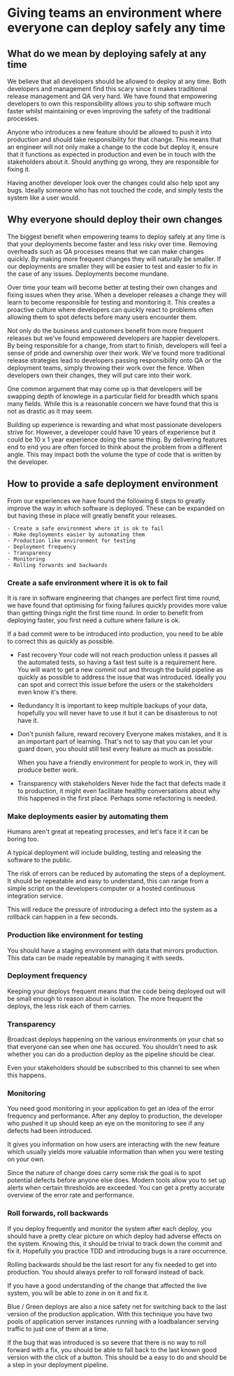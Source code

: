 # Giving teams an environment where everyone can deploy safely any time

## What do we mean by deploying safely at any time

  We believe that all developers should be allowed to deploy at any time.  Both developers and management find this scary since it makes traditional
  release management and QA very hard.  We have found that empowering developers to own this responsibility allows you to ship software much faster
  whilst maintaining or even improving the safety of the traditional processes.

  Anyone who introduces a new feature should be allowed to push it into production and should take responsibility for that change.
  This means that an engineer will not only make a change to the code but deploy it, ensure that it functions as expected in production and even be in
  touch with the stakeholders about it.  Should anything go wrong, they are responsible for fixing it.

  Having another developer look over the changes could also help spot any bugs.  Ideally someone who has not touched the code, and simply tests the
  system like a user would.

## Why everyone should deploy their own changes

  The biggest benefit when empowering teams to deploy safely at any time is that your deployments become faster and less risky over time. Removing overheads such as QA processes means that we can make changes quickly. By making more frequent changes they will naturally be smaller. If our deployments are smaller they will be easier to test and easier to fix in the case of any issues. Deployments become mundane.

  Over time your team will become better at testing their own changes and fixing issues when they arise. When a developer releases a change they will learn to become responsible for testing and monitoring it. This creates a proactive culture where developers can quickly react to problems often allowing them to spot defects before many users encounter them.

  Not only do the business and customers benefit from more frequent releases but we've found empowered developers are happier developers. By being responsible for a change, from start to finish, developers will feel a sense of pride and ownership over their work. We've found more traditional release strategies lead to developers passing responsibility onto QA or the deployment teams, simply throwing their work over the fence. When developers own their changes, they will put care into their work.

  One common argument that may come up is that developers will be swapping depth of knowlege in a particular field for breadth which spans many fields.
  While this is a reasonable concern we have found that this is not as drastic as it may seem.

  Building up experience is rewarding and what most passionate developers strive for.  However, a developer could have 10 years of experience but it
  could be 10 x 1 year experience doing the same thing.  By delivering features end to end you are often forced to think about the problem from a different angle.  This may impact both the volume the type of code that is written by the developer.

## How to provide a safe deployment environment

  From our experiences we have found the following 6 steps to greatly improve the way in which software is deployed.
  These can be expanded on but having these in place will greatly benefit your releases.

    - Create a safe environment where it is ok to fail
    - Make deployments easier by automating them
    - Production like environment for testing
    - Deployment frequency
    - Transparency
    - Monitoring
    - Rolling forwards and backwards

### Create a safe environment where it is ok to fail

  It is rare in software engineering that changes are perfect first time round, we have found that optimising for fixing failures quickly provides
  more value than getting things right the first time round. In order to benefit from deploying faster, you first need a culture where failure is ok.

  If a bad commit were to be introduced into production, you need to be able to correct this as quickly as possible.

  - Fast recovery
    Your code will not reach production unless it passes all the automated tests, so having a fast test suite is a requirement here.
    You will want to get a new commit out and through the build pipeline as quickly as possible to address the issue that was introduced.
    Ideally you can spot and correct this issue before the users or the stakeholders even know it's there.

  - Redundancy
    It is important to keep multiple backups of your data, hopefully you will never have to use it but it can be disasterous to not have it.

  - Don't punish failure, reward recovery
    Everyone makes mistakes, and it is an important part of learning.  That's not to say that you can let your guard down, you should still test every
    feature as much as possible.

    When you have a friendly environment for people to work in, they will produce better work.

  - Transparency with stakeholders
    Never hide the fact that defects made it to production, it might even facilitate healthy conversations about why this happened in the first place.
    Perhaps some refactoring is needed.

### Make deployments easier by automating them

  Humans aren't great at repeating processes, and let's face it it can be boring too.

  A typical deployment will include building, testing and releasing the software to the public.

  The risk of errors can be reduced by automating the steps of a deployment.
  It should be repeatable and easy to understand, this can range from a simple script on the developers computer or a hosted continuous integration service.

  This will reduce the pressure of introducing a defect into the system as a rollback can happen in a few seconds.

### Production like environment for testing

  You should have a staging environment with data that mirrors production.
  This data can be made repeatable by managing it with seeds.

### Deployment frequency
  Keeping your deploys frequent means that the code being deployed out will be small enough to reason about in isolation.
  The more frequent the deploys, the less risk each of them carries.

### Transparency
  Broadcast deploys happening on the various environments on your chat so that everyone can see when one has occured.
  You shouldn't need to ask whether you can do a production deploy as the pipeline should be clear.

  Even your stakeholders should be subscribed to this channel to see when this happens.

### Monitoring
  You need good monitoring in your application to get an idea of the error frequency and performance.
  After any deploy to production, the developer who pushed it up should keep an eye on the monitoring to see if any defects had been introduced.

  It gives you information on how users are interacting with the new feature which usually yields more valuable information than when you were testing on your own.

  Since the nature of change does carry some risk the goal is to spot potential defects before anyone else does.
  Modern tools allow you to set up alerts when certain thresholds are exceeded.  You can get a pretty accurate overview of the error rate and
  performance.

### Roll forwards, roll backwards

  If you deploy frequently and monitor the system after each deploy, you should have a pretty clear picture on which deploy had adverse effects on the
  system.  Knowing this, it should be trivial to track down the commit and fix it.  Hopefully you practice TDD and introducing bugs is a rare
  occurrence.

  Rolling backwards should be the last resort for any fix needed to get into production.  You should always prefer to roll forward instead of back.

  If you have a good understanding of the change that affected the live system, you will be able to zone in on it and fix it.

  Blue / Green deploys are also a nice safety net for switching back to the last version of the production application.
  With this technique you have two pools of application server instances running with a loadbalancer serving traffic to just one of them at a time.

  If the bug that was introduced is so severe that there is no way to roll forward with a fix, you should be able to fall back to the last known good
  version with the click of a button. This should be a easy to do and should be a step in your deployment pipeline.
